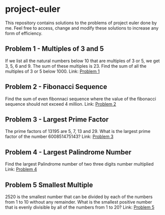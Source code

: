 # project-euler
This repository contains solutions to the problems of project euler done by me. Feel free to access, change and modify these solutions to increase any form of efficiency.

## Problem 1 - Multiples of 3 and 5
If we list all the natural numbers below 10 that are multiples of 3 or 5, we get 3, 5, 6 and 9. The sum of these multiples is 23. Find the sum of all the multiples of 3 or 5 below 1000.
Link: [Problem 1](https://projecteuler.net/problem=1)

## Problem 2 - Fibonacci Sequence 
Find the sum of even fibonnaci sequence  where the value of the fibonacci sequence should not exceed 4 million.
Link: [Problem 2](https://projecteuler.net/problem=2)

## Problem 3 - Largest Prime Factor
The prime factors of 13195 are 5, 7, 13 and 29. What is the largest prime factor of the number 600851475143?
Link: [Problem 3](https://projecteuler.net/problem=3)

## Problem 4 - Largest Palindrome Number
Find the largest Palindrome number of two three digits number multiplied
Link: [Problem 4](https://projecteuler.net/problem=4)

## Problem 5 Smallest Multiple
2520 is the smallest number that can be divided by each of the numbers from 1 to 10 without any remainder. What is the smallest positive number that is evenly divisible by all of the numbers from 1 to 20? Link: [Problem 5](https://projecteuler.net/problem=5)
